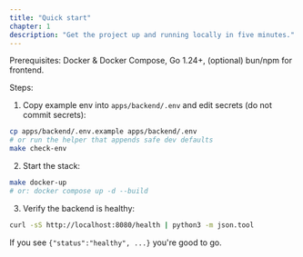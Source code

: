 ```yaml
---
title: "Quick start"
chapter: 1
description: "Get the project up and running locally in five minutes."
---
```


Prerequisites: Docker & Docker Compose, Go 1.24+, (optional) bun/npm for frontend.

Steps:

1. Copy example env into `apps/backend/.env` and edit secrets (do not commit secrets):

```bash
cp apps/backend/.env.example apps/backend/.env
# or run the helper that appends safe dev defaults
make check-env
```

2. Start the stack:

```bash
make docker-up
# or: docker compose up -d --build
```

3. Verify the backend is healthy:

```bash
curl -sS http://localhost:8080/health | python3 -m json.tool
```

If you see `{"status":"healthy", ...}` you're good to go.
